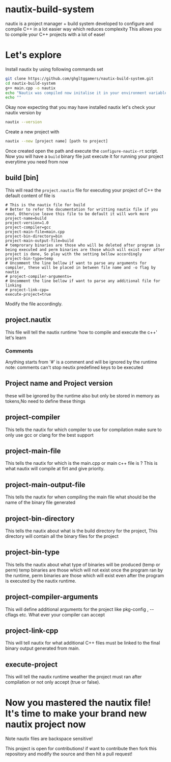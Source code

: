 # nautix-build-system
nautix is a project manager + build system developed to configure and compile C++ in a lot easier way which reduces complexity
This allows you to compile your C++ projects with a lot of ease!

# Let's explore 
Install nautix by using following commands set
```bash
git clone https://github.com/ghgltggamers/nautix-build-system.git
cd nautix-build-system
g++ main.cpp -o nautix
echo "Nautix was compiled now initalise it in your environment variable forr convience"
echo ""
```

Okay now expecting that you may have installed nautix let's check your nautix version by
```bash
nautix --version
```

Create a new project with
```bash
nautix --new [project name] [path to project]
```

Once created open the path and execute the <code>configure-nautix-rt</code> script.
Now you will have a <code>build</code> binary file just execute it for running your project everytime you need from now

## build [bin]
This will read the <code>project.nautix</code> file for executing your project of C++
the default content of file is

```project.nautix
# This is the nautix file for build
# Better to refer the documentation for writting nautix file if you need, Othervise leave this file to be default it will work more
project-name=build
project-version=1.0
project-compiler=gcc
project-main-file=main.cpp
project-bin-directory=bin
project-main-output-file=build
# temprorary binaries are those who will be deleted after program is being executed and perm binaries are those which will exist ever after project is done, So play with the setting bellow accordingly
project-bin-type=temp
# Uncomment the line bellow if want to parse any arguments for compiler, these will be placed in between file name and -o flag by nautix
# project-compiler-arguments=
# Uncomment the line bellow if want to parse any additional file for linking
# project-link-cpp=
execute-project=true
```

Modify the file accordingly.

## project.nautix
This file will tell the nautix runtime 'how to compile and execute the c++'
let's learn

### Comments
Anything starts from '#' is a comment and will be ignored by the runtime
note: comments can't stop neutix predefined keys to be executed

## Project name and Project version
these will be ignored by the runtime also but only be stored in memory as tokens,No need to define these things

## project-compiler
This tells the nautix for which compiler to use for compilation make sure to only use gcc or clang for the best support

## project-main-file
This tells the nautix for which is the main.cpp or main c++ file is ? This is what nautix will compile at firt and give priority.

## project-main-output-file
This tells the nautix for when compiling the main file what should be the name of the binary file generated

## project-bin-directory
This tells the nautix about what is the build directory for the project, This directory will contain all the binary files for the project

## project-bin-type
This tells the nautix about what type of binaries will be produced (temp or perm) temp binaries are those which will not exist once the program ran by the runtime, perm binaries are those which will exist even after the program is executed by the nautix runtime.

## project-compiler-arguments
This will define additional arguments for the project like pkg-config , --cflags etc. What ever your compiler can accept

## project-link-cpp
This will tell nautix for what additional C++ files must be linked to the final binary output generated from main.

## execute-project
This will tell the nautix runtime weather the project must ran after compilation or not only accept (true or false).

# Now you mastered the nautix file! It's time to make your brand new nautix project now
Note nautix files are backspace sensitive!

This project is open for contributions! if want to contribute then fork this repository and modify the source and then hit a pull request!
